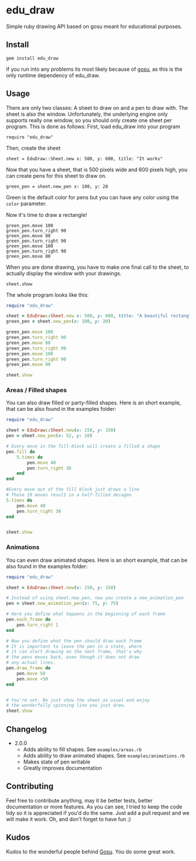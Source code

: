 # edu_draw
Simple ruby drawing API based on gosu meant for educational purposes.

## Install
`gem install edu_draw`

If you run into any problems its most likely because of [gosu](https://github.com/jlnr/gosu/wiki/Ruby-Tutorial), as this is the only runtime dependency of edu_draw.

## Usage
There are only two classes: A sheet to draw on and a pen to draw with. The sheet is also the window. Unfortunately, the underlying engine only supports really one window, so you should only create one sheet per program. This is done as follows:
First, load edu_draw into your program

`require "edu_draw"`

Then, create the sheet

`sheet = EduDraw::Sheet.new x: 500, y: 600, title: "It works"`

Now that you have a sheet, that is 500 pixels wide and 600 pixels high, you can create pens for this sheet to draw on.

`green_pen = sheet.new_pen x: 100, y: 20`

Green is the default color for pens but you can have any color using the `color` parameter.

Now it's time to draw a rectangle!

```
green_pen.move 100
green_pen.turn_right 90
green_pen.move 80
green_pen.turn_right 90
green_pen.move 100
green_pen.turn_right 90
green_pen.move 80
```


When you are done drawing, you have to make one final call to the sheet, to actually display the window with your drawings.

`sheet.show`

The whole program looks like this:

```ruby
require "edu_draw"

sheet = EduDraw::Sheet.new x: 500, y: 600, title: "A beautiful rectangle"
green_pen = sheet.new_pen(x: 100, y: 20)

green_pen.move 100
green_pen.turn_right 90
green_pen.move 80
green_pen.turn_right 90
green_pen.move 100
green_pen.turn_right 90
green_pen.move 80

sheet.show
```

### Areas / Filled shapes
You can also draw filled or party-filled shapes. Here is an short example, that can be also found in the examples folder:
```ruby
require "edu_draw"

sheet = EduDraw::Sheet.new(x: 150, y: 150)
pen = sheet.new_pen(x: 52, y: 10)

# Every move in the fill-block will create a filled a shape
pen.fill do
	5.times do
		pen.move 40
		pen.turn_right 36
	end
end

#Every move out of the fill block just draws a line
# Those 10 moves result in a half-filled decagon
5.times do
	pen.move 40
	pen.turn_right 36
end


sheet.show
```

### Animations
You can even draw animated shapes. Here is an short example, that can be also found in the examples folder:
```ruby
require "edu_draw"

sheet = EduDraw::Sheet.new(x: 150, y: 150)

# Instead of using sheet.new_pen, now you create a new_animation_pen
pen = sheet.new_animation_pen(x: 75, y: 75)

# Here you define what happens in the beginning of each frame
pen.each_frame do
	pen.turn_right 1
end

# Now you define what the pen should draw each frame
# It is important to leave the pen in a state, where
# it can start drawing on the next frame, that's why
# the pens moves back, even though it does not draw
# any actual lines.
pen.draw_frame do
	pen.move 50
	pen.move -50
end


# You're set. No just show the sheet as usual and enjoy
# the wonderfully spinning line you just drew.
sheet.show
```

## Changelog
* 2.0.0
  * Adds ability to fill shapes. See `examples/areas.rb`
  * Adds ability to draw animated shapes. See `examples/animations.rb`
  * Makes state of pen writable
  * Greatly improves documentation

## Contributing
Feel free to contribute anything, may it be better tests, better documentation or more features. As you can see, I tried to keep the code tidy so it is appreciated if you'd do the same. Just add a pull request and we will make it work. Oh, and don't forget to have fun ;)

## Kudos
Kudos to the wonderful people behind [Gosu](http://www.libgosu.org/). You do some great work.